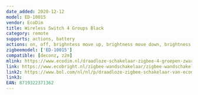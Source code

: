 ```yaml
---
date_added: 2020-12-12
model: ED-10015
vendor: EcoDim
title: Wireless Switch 4 Groups Black
category: remote
supports: actions, battery
actions: on, off, brighntess move up, brightness move down, brightness stop
zigbeemodel: ['ED-10015']
compatible: [deconz, z2m]
mlink: https://www.ecodim.nl/draadloze-schakelaar-zigbee-4-groepen-zwart.html
link: https://www.ecobright.nl/zigbee-wandschakelaar/zigbee-wandschakelaar-draadloos-zwart-4-zones/
link2: https://www.bol.com/nl/nl/p/draadloze-zigbee-schakelaar-van-ecodim-geschikt-voor-philips-hue-amazon-alexa-4-groepen-zwart/9300000070362802/
link3: 
EAN: 8719322371362
---
```


